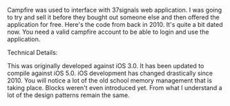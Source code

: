 Campfire was used to interface with 37signals web application.  I was going to try and sell it before they bought out someone else and then offered the application for free.  Here's the code from back in 2010.  It's quite a bit dated now.  You need a valid campfire account to be able to login and use the application.

Technical Details:

This was originally developed against iOS 3.0.  It has been updated to compile against iOS 5.0.  iOS development has changed drastically since 2010.  You will notice a lot of the old school memory management that is taking place.  Blocks weren't even introduced yet.  From what I understand a lot of the design patterns remain the same.